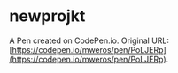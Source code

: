 # newprojkt

A Pen created on CodePen.io. Original URL: [https://codepen.io/mweros/pen/PoLJERp](https://codepen.io/mweros/pen/PoLJERp).

